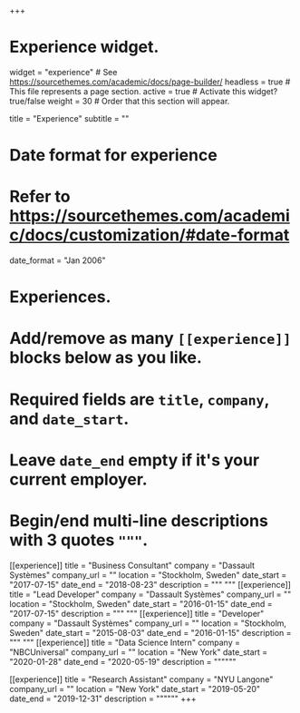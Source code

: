 +++
# Experience widget.
widget = "experience"  # See https://sourcethemes.com/academic/docs/page-builder/
headless = true  # This file represents a page section.
active = true  # Activate this widget? true/false
weight = 30  # Order that this section will appear.

title = "Experience"
subtitle = ""

# Date format for experience
#   Refer to https://sourcethemes.com/academic/docs/customization/#date-format
date_format = "Jan 2006"

# Experiences.
#   Add/remove as many `[[experience]]` blocks below as you like.
#   Required fields are `title`, `company`, and `date_start`.
#   Leave `date_end` empty if it's your current employer.
#   Begin/end multi-line descriptions with 3 quotes `"""`.
[[experience]]
  title = "Business Consultant"
  company = "Dassault Systèmes"
  company_url = ""
  location = "Stockholm, Sweden"
  date_start = "2017-07-15"
  date_end = "2018-08-23"
  description = """
  """
[[experience]]
  title = "Lead Developer"
  company = "Dassault Systèmes"
  company_url = ""
  location = "Stockholm, Sweden"
  date_start = "2016-01-15"
  date_end = "2017-07-15"
  description = """
  """
  [[experience]]
  title = "Developer"
  company = "Dassault Systèmes"
  company_url = ""
  location = "Stockholm, Sweden"
  date_start = "2015-08-03"
  date_end = "2016-01-15"
  description = """
  """
[[experience]]
  title = "Data Science Intern"
  company = "NBCUniversal"
  company_url = ""
  location = "New York"
  date_start = "2020-01-28"
  date_end = "2020-05-19"
  description = """"""

[[experience]]
  title = "Research Assistant"
  company = "NYU Langone"
  company_url = ""
  location = "New York"
  date_start = "2019-05-20"
  date_end = "2019-12-31"
  description = """"""
+++
